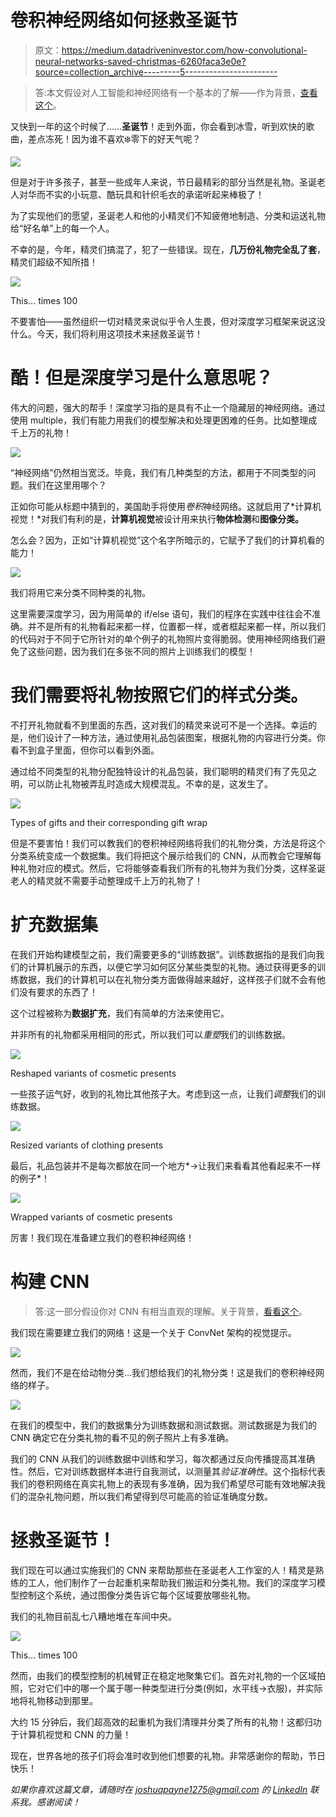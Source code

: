# 卷积神经网络如何拯救圣诞节

> 原文：<https://medium.datadriveninvestor.com/how-convolutional-neural-networks-saved-christmas-6260faca3e0e?source=collection_archive---------5----------------------->

> 答:本文假设对人工智能和神经网络有一个基本的了解——作为背景，[查看这个](https://medium.com/datadriveninvestor/neural-networks-demystified-34bee0c45fb7)。

又快到一年的这个时候了……**圣诞节**！走到外面，你会看到冰雪，听到欢快的歌曲，差点冻死！因为谁不喜欢❄️零下的好天气呢？

![](img/36b1d664db763a1b3271a07241760f22.png)

但是对于许多孩子，甚至一些成年人来说，节日最精彩的部分当然是礼物。圣诞老人对华而不实的小玩意、酷玩具和针织毛衣的承诺听起来棒极了！

为了实现他们的愿望，圣诞老人和他的小精灵们不知疲倦地制造、分类和运送礼物给“好名单”上的每一个人。

不幸的是，今年，精灵们搞混了，犯了一些错误。现在，**几万份礼物完全乱了套**，精灵们超级不知所措！

![](img/7e761859ffaa0b32bcfdac0e1e58bd6e.png)

This… times 100

不要害怕——虽然组织一切对精灵来说似乎令人生畏，但对深度学习框架来说这没什么。今天，我们将利用这项技术来拯救圣诞节！

# 酷！但是深度学习是什么意思呢？

伟大的问题，强大的帮手！深度学习指的是具有不止一个隐藏层的神经网络。通过使用 multiple，我们有能力用我们的模型解决和处理更困难的任务。比如整理成千上万的礼物！

![](img/8ce961a6d090b3d7c3dde91c02592f44.png)

“神经网络”仍然相当宽泛。毕竟，我们有几种类型的方法，都用于不同类型的问题。我们在这里用哪个？

正如你可能从标题中猜到的，美国助手将使用*卷积*神经网络。这就启用了*计算机视觉！*对我们有利的是，**计算机视觉**被设计用来执行**物体检测**和**图像分类。**

怎么会？因为，正如“计算机视觉”这个名字所暗示的，它赋予了我们的计算机看的能力！

![](img/5193f32b85f1d2bc4a7963880fc4843c.png)

我们将用它来分类不同种类的礼物。

这里需要深度学习，因为用简单的 if/else 语句，我们的程序在实践中往往会不准确。并不是所有的礼物看起来都一样，位置都一样，或者框起来都一样，所以我们的代码对于不同于它所针对的单个例子的礼物照片变得脆弱。使用神经网络我们避免了这些问题，因为我们在多张不同的照片上训练我们的模型！

# 我们需要将礼物按照它们的样式分类。

不打开礼物就看不到里面的东西，这对我们的精灵来说可不是一个选择。幸运的是，他们设计了一种方法，通过使用礼品包装图案，根据礼物的内容进行分类。你看不到盒子里面，但你可以看到外面。

通过给不同类型的礼物分配独特设计的礼品包装，我们聪明的精灵们有了先见之明，可以防止礼物被弄乱时造成大规模混乱。不幸的是，这发生了。

![](img/0ececa4c39d2392348d9c0fc208b026b.png)

Types of gifts and their corresponding gift wrap

但是不要害怕！我们可以教我们的卷积神经网络将我们的礼物分类，方法是将这个分类系统变成一个数据集。我们将把这个展示给我们的 CNN，从而教会它理解每种礼物对应的模式。然后，它将能够查看我们所有的礼物并为我们分类，这样圣诞老人的精灵就不需要手动整理成千上万的礼物了！

# 扩充数据集

在我们开始构建模型之前，我们需要更多的“训练数据”。训练数据指的是我们向我们的计算机展示的东西，以便它学习如何区分某些类型的礼物。通过获得更多的训练数据，我们的计算机可以在礼物分类方面做得越来越好，这样孩子们就不会有他们没有要求的东西了！

这个过程被称为**数据扩充**，我们有简单的方法来使用它。

并非所有的礼物都采用相同的形式，所以我们可以*重塑*我们的训练数据。

![](img/34b8b88e6879257da3c2ebc25de1cca6.png)

Reshaped variants of cosmetic presents

一些孩子运气好，收到的礼物比其他孩子大。考虑到这一点，让我们*调整*我们的训练数据。

![](img/84552c79e466058498127149f9e02c29.png)

Resized variants of clothing presents

最后，礼品包装并不是每次都放在同一个地方*->让我们来看看其他看起来不一样的例子*！

![](img/1891760b9802f629129d8c30f6d0a65d.png)

Wrapped variants of cosmetic presents

厉害！我们现在准备建立我们的卷积神经网络！

# 构建 CNN

> 答:这一部分假设你对 CNN 有相当直观的理解。关于背景，[看看这个](https://medium.com/datadriveninvestor/a-beginners-guide-to-convolutional-neural-networks-49384c75d1a?source=your_stories_page---------------------------)。

我们现在需要建立我们的网络！这是一个关于 ConvNet 架构的视觉提示。

![](img/3fc6dedac7e78d701eb1dd4527d84c87.png)

然而，我们不是在给动物分类…我们想给我们的礼物分类！这是我们的卷积神经网络的样子。

![](img/5d9b7a95373a46dd1363b8f85f95693b.png)

在我们的模型中，我们的数据集分为训练数据和测试数据。测试数据是为我们的 CNN 确定它在分类礼物的看不见的例子照片上有多准确。

我们的 CNN 从我们的训练数据中训练和学习，每次都通过反向传播提高其准确性。然后，它对训练数据样本进行自我测试，以测量其*验证准确性*。这个指标代表我们的卷积网络在真实礼物上的表现有多准确，因为我们希望尽可能有效地解决我们的混杂礼物问题，所以我们希望得到尽可能高的验证准确度分数。

# 拯救圣诞节！

我们现在可以通过实施我们的 CNN 来帮助那些在圣诞老人工作室的人！精灵是熟练的工人，他们制作了一台起重机来帮助我们搬运和分类礼物。我们的深度学习模型控制这个系统，通过图像分类告诉它每个区域要放哪些礼物。

我们的礼物目前乱七八糟地堆在车间中央。

![](img/7e761859ffaa0b32bcfdac0e1e58bd6e.png)

This… times 100

然而，由我们的模型控制的机械臂正在稳定地聚集它们。首先对礼物的一个区域拍照，它对它们中的哪一个属于哪一种类型进行分类(例如，水平线->衣服)，并实际地将礼物移动到那里。

大约 15 分钟后，我们超高效的起重机为我们清理并分类了所有的礼物！这都归功于计算机视觉和 CNN 的力量！

现在，世界各地的孩子们将会准时收到他们想要的礼物。非常感谢你的帮助，节日快乐！

*如果你喜欢这篇文章，请随时在 joshuapayne1275@gmail.com 的* [*LinkedIn*](https://www.linkedin.com/in/joshua-payne-0bb2a7194/) *联系我。感谢阅读！*